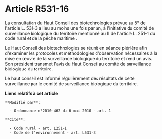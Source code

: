 # Article R531-16

La consultation du Haut Conseil des biotechnologies prévue au 5° de l'article L. 531-3 a lieu au moins une fois par an, à
l'initiative du comité de surveillance biologique du territoire mentionné au II de l'article L. 251-1 du code rural et de la
pêche maritime . 

Le Haut Conseil des biotechnologies se réunit en séance plénière afin d'examiner les protocoles et méthodologies
d'observation nécessaires à la mise en œuvre de la surveillance biologique du territoire et rend un avis. Son président
transmet l'avis du Haut Conseil au comité de surveillance biologique du territoire. 

Le haut conseil est informé régulièrement des résultats de cette surveillance par le comité de surveillance biologique du
territoire.

**Liens relatifs à cet article**

	**Modifié par**:

	  - Ordonnance n°2010-462 du 6 mai 2010 - art. 1

	**Cite**:

	  - Code rural - art. L251-1
	  - Code de l'environnement - art. L531-3
